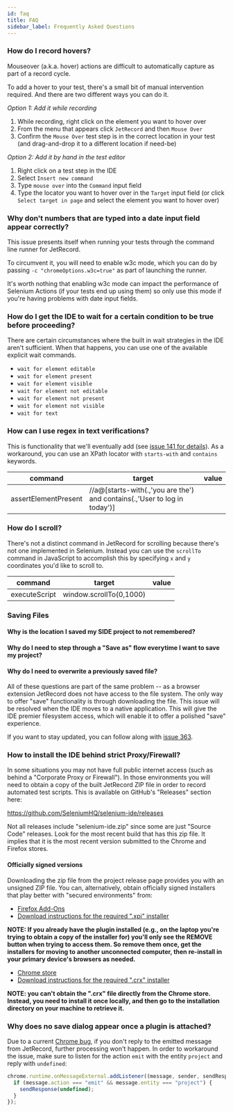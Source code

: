 ```yaml
---
id: faq
title: FAQ
sidebar_label: Frequently Asked Questions
---
```


### How do I record hovers?

Mouseover (a.k.a. hover) actions are difficult to automatically capture as part of a record cycle.

To add a hover to your test, there's a small bit of manual intervention required. And there are two different ways you can do it.

_Option 1: Add it while recording_

1. While recording, right click on the element you want to hover over
2. From the menu that appears click `JetRecord` and then `Mouse Over`
3. Confirm the `Mouse Over` test step is in the correct location in your test (and drag-and-drop it to a different location if need-be)

_Option 2: Add it by hand in the test editor_

1. Right click on a test step in the IDE
2. Select `Insert new command`
3. Type `mouse over` into the `Command` input field
4. Type the locator you want to hover over in the `Target` input field (or click `Select target in page` and select the element you want to hover over)

### Why don't numbers that are typed into a date input field appear correctly?

This issue presents itself when running your tests through the command line runner for JetRecord.

To circumvent it, you will need to enable w3c mode, which you can do by passing `-c "chromeOptions.w3c=true"` as part of launching the runner.

It's worth nothing that enabling w3c mode can impact the performance of Selenium Actions (if your tests end up using them) so only use this mode if you're having problems with date input fields.

### How do I get the IDE to wait for a certain condition to be true before proceeding?

There are certain circumstances where the built in wait strategies in the IDE aren't sufficient. When that happens, you can use one of the available explicit wait commands.

- `wait for element editable`
- `wait for element present`
- `wait for element visible`
- `wait for element not editable`
- `wait for element not present`
- `wait for element not visible`
- `wait for text`

### How can I use regex in text verifications?

This is functionality that we'll eventually add (see [issue 141 for details](https://github.com/SeleniumHQ/selenium-ide/issues/141)). As a workaround, you can use an XPath locator with `starts-with` and `contains` keywords.

command | target|value
------------ | -------------|-----------
assertElementPresent|//a@[starts-with(.,'you are the') and contains(.,'User to log in today')]|

### How do I scroll?

There's not a distinct command in JetRecord for scrolling because there's not one implemented in Selenium. Instead you can use the `scrollTo` command in JavaScript to accomplish this by specifying `x` and `y` coordinates you'd like to scroll to.

command | target|value
------------ | -------------|-----------
executeScript|window.scrollTo(0,1000)|

### Saving Files

#### Why is the location I saved my SIDE project to not remembered?
#### Why do I need to step through a "Save as" flow everytime I want to save my project?
#### Why do I need to overwrite a previously saved file?

All of these questions are part of the same problem -- as a browser extension JetRecord does not have access to the file system. The only way to offer "save" functionality is through downloading the file. This issue will be resolved when the IDE moves to a native application. This will give the IDE premier filesystem access, which will enable it to offer a polished "save" experience.

If you want to stay updated, you can follow along with [issue 363](https://github.com/SeleniumHQ/selenium-ide/issues/363).

### How to install the IDE behind strict Proxy/Firewall?

In some situations you may not have full public internet access (such as behind a "Corporate Proxy or Firewall"). In those environments you will need to obtain a copy of the built JetRecord ZIP file in order to record automated test scripts. This is available on GitHub's "Releases" section here:

https://github.com/SeleniumHQ/selenium-ide/releases

Not all releases include "selenium-ide.zip" since some are just "Source Code" releases. Look for the most recent build that has this zip file. It implies that it is the most recent version submitted to the Chrome and Firefox stores.

#### Officially signed versions

Downloading the zip file from the project release page provides you with an unsigned ZIP file. You can, alternatively, obtain officially signed installers that play better with "secured environments" from:
* [Firefox Add-Ons](https://addons.mozilla.org/en-US/firefox/addon/selenium-ide/)
* [Download instructions for the required ".xpi" installer](https://superuser.com/questions/646856/how-to-save-firefox-addons-for-offline-installation)

__NOTE: If you already have the plugin installed (e.g., on the laptop you're trying to obtain a copy of the installer for) you'll only see the REMOVE button when trying to access them. So remove them once, get the installers for moving to another unconnected computer, then re-install in your primary device's browsers as needed.__

* [Chrome store](https://chrome.google.com/webstore/detail/selenium-ide/mooikfkahbdckldjjndioackbalphokd)
* [Download instructions for the required ".crx" installer](https://stackoverflow.com/questions/25480912/how-to-download-a-chrome-extension-without-installing-it)

__NOTE: you can't obtain the ".crx" file directly from the Chrome store. Instead, you need to install it once locally, and then go to the installation directory on your machine to retrieve it.__

### Why does no save dialog appear once a plugin is attached?
Due to a current [Chrome bug](https://bugs.chromium.org/p/chromium/issues/detail?id=922373), if you don't reply to the emitted message from JetRecord, further processing won't happen. In order to workaround the issue, make sure to listen for the action `emit` with the entity `project` and reply with `undefined`:

```javascript
chrome.runtime.onMessageExternal.addListener((message, sender, sendResponse) => {
  if (message.action === "emit" && message.entity === "project") {
    sendResponse(undefined);
  }
});
```
